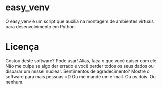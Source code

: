 # easy_venv

O easy_venv é um script que auxilia na montagem de ambientes virtuais para desenvolvimento em Python.

# Licença

Gostou deste software? Pode usar! Alias, faça o que você quiser com ele.
Não me culpe se algo der errado e você perder todos os seus dados ou disparar um míssel nuclear.
Sentimentos de agradecimento? Mostre o software para mais pessoas =D Ou me mande um e-mail. Ou os dois. Ou nenhum.
